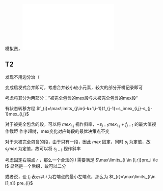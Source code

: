 模拟赛，![题面](20250204.pdf)







## T2

发现不用边分治（

变成启发式合并即可，考虑合并较小较小元素，较大的部分开桶记录即可












考虑将其分为两部分：”被完全包含的mex段与未被完全包含的mex段“

有状态转移方程 $f_{i}=\max\limits_{j\in{i-k+1,i-1}}f_{j-1}+s_imex_{i,j}-s_{j-1}mex_{i,j}$

对于被完全包含的段，可以将 $mex_{i,j}$ 视作斜率，$-s_{j-1}mex_{i,j}+f_{j-1}$ 的最大值视作截距 作李超树，mex变化对应每段的最优决策点不变

对于未被完全包含的段，由于只有一段，因此 $mex$ 固定，同时 $s_i$ 为定值，故 $s_imex$ 为定值，故可以将 $s_{j-1}$ 视作斜率


考虑固定右端点 $r$ ，那么一个合法的 $l$ 需要满足 $\max\limits_{i \in [l,r]}pre_i \le l$ 
显然是一个后缀，故可以二分

或者说，设 $f_i$ 表示以 $i$ 为右端点的最小左端点，那么为 $f_{r}=\max\limits_{i\in [1,n]} pre_{i}$ 


